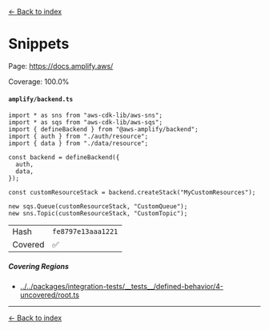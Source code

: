 [<- Back to index](../docs-pages.md)

#  Snippets

Page: https://docs.amplify.aws/

Coverage: 100.0%

#### `amplify/backend.ts`

~~~
import * as sns from "aws-cdk-lib/aws-sns";
import * as sqs from "aws-cdk-lib/aws-sqs";
import { defineBackend } from "@aws-amplify/backend";
import { auth } from "./auth/resource";
import { data } from "./data/resource";

const backend = defineBackend({
  auth,
  data,
});

const customResourceStack = backend.createStack("MyCustomResources");

new sqs.Queue(customResourceStack, "CustomQueue");
new sns.Topic(customResourceStack, "CustomTopic");

~~~

| | |
| -- | -- |
| Hash | `fe8797e13aaa1221` |
| Covered | ✅ |

##### Covering Regions

- [../../packages/integration-tests/\_\_tests\_\_/defined-behavior/4-uncovered/root.ts](../../../packages/integration-tests/__tests__/defined-behavior/4-uncovered/root.ts#L12)

---

[<- Back to index](../docs-pages.md)
